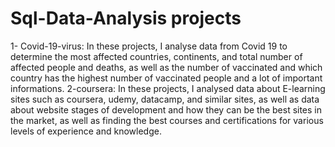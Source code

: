 # Sql-Data-Analysis projects

1- Covid-19-virus: In these projects, I analyse data from Covid 19 to determine the most affected countries, continents, and total number of affected people and deaths, as well as the number of vaccinated and which country has the highest number of vaccinated people and a lot of important informations.
2-coursera: In these projects, I analysed data about E-learning sites such as coursera, udemy, datacamp, and similar sites, as well as data about website stages of development and how they can be the best sites in the market, as well as finding the best courses and certifications for various levels of experience and knowledge.
